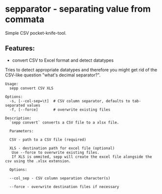 sepparator - separating value from commata
===========================================

Simple CSV pocket-knife-tool.

Features:
---------
* convert CSV to Excel format and detect datatypes

Tries to detect appropriate datatypes and therefore you might get rid of the CSV-like question "what's decimal separator?".


```
Usage:
  sepp convert CSV XLS 

Options:
  -s, [--col-sep=\t]  # CSV column separator, defaults to tab-separated values
  -f, [--force]       # overwrite existing files

Description:
  `sepp convert` converts a CSV file to a xlsx file.

  Parameters:

  CSV - path to a CSV file (required)

  XLS - destination path for excel file (optional)
   Use --force to overwrite existing files.
   If XLS is ommited, sepp will create the excel file alongside the csv using the .xlsx extension.

  Options:

  --col_sep - CSV column separation character(s)

  --force - overwrite destination files if necessary
```
